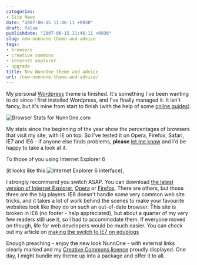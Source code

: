 ```yaml
---
categories:
- Site News
date: "2007-06-15 11:46:11 +0930"
draft: false
publishdate: "2007-06-15 11:46:11 +0930"
slug: new-nunnone-theme-and-advice
tags:
- browsers
- creative commons
- internet explorer
- upgrade
title: New NunnOne theme and advice
url: /new-nunnone-theme-and-advice/
---
```

My personal [Wordpress](http://www.wordpress.com) theme is finished.
It's something I've been wanting to do since I first installed
Wordpress, and I've finally managed it. It isn't fancy, but it's mine
from start to finish (with the help of some [online
guides](http://codex.wordpress.org/Theme_Development)).

![Browser Stats for
NunnOne.com](https://turbo.geekorium.com.au/wp-content/uploads/546967240_12e0e9e74f.jpg "Browser Stats for NunnOne.com")

My stats since the beginning of the year show the percentages of
browsers that visit my site, with IE on top. So I've tested it on Opera,
Firefox, Safari, IE7 and IE6 - if anyone else finds problems, **please**
[let me know](//the.geekorium.com.au/contact) and I'd be happy to take a
look at it.

To those of you using Internet Explorer 6

(it looks like this ![Internet Explorer 6
interface](https://turbo.geekorium.com.au/wp-content/uploads/547176766_964a8a855d_t.jpg "Internet Explorer 6 interface")),

I strongly recommend you switch ASAP. You can download [the latest
version of Internet
Explorer](http://www.microsoft.com/windows/products/winfamily/ie/default.mspx),
[Opera](http://www.opera.com) or [Firefox](http://www.firefox.com).
There are others, but those three are the big players. IE6 doesn't
handle some very common web site tricks, and it takes a lot of work
behind the scenes to make your favourite websites look like they do on
such an out-of-date browser. This site is broken in IE6 (no footer -
help appreciated), but about a quarter of my very few readers still use
it, so I had to accommodate them. If everyone moved on though, life for
web developers would be much easier. You can check out my article on
[making the switch to IE7 on
edublogs](/old-dogs-new-tricks-internet-explorer-7/)

Enough preaching - enjoy the new look NunnOne - with external links
clearly marked and my [Creative Commons
licence](http://creativecommons.org/licenses/by-nc-sa/2.5/au/) proudly
displayed. One day, I might bundle my theme up into a package and offer
it to all.